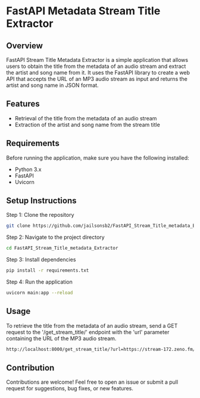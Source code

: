 # FastAPI Metadata Stream Title Extractor

## Overview

FastAPI Stream Title Metadata Extractor is a simple application that allows users to obtain the title from the metadata of an audio stream and extract the artist and song name from it. It uses the FastAPI library to create a web API that accepts the URL of an MP3 audio stream as input and returns the artist and song name in JSON format.

## Features

- Retrieval of the title from the metadata of an audio stream
- Extraction of the artist and song name from the stream title

## Requirements

Before running the application, make sure you have the following installed:
- Python 3.x
- FastAPI
- Uvicorn

## Setup Instructions

Step 1: Clone the repository
```bash
git clone https://github.com/jailsonsb2/FastAPI_Stream_Title_metadata_Extractor.git
```
Step 2: Navigate to the project directory
```bash
cd FastAPI_Stream_Title_metadata_Extractor
```
Step 3: Install dependencies
```bash
pip install -r requirements.txt
```
Step 4: Run the application
```bash
uvicorn main:app --reload
```
## Usage

To retrieve the title from the metadata of an audio stream, send a GET request to the '/get_stream_title/' endpoint with the 'url' parameter containing the URL of the MP3 audio stream.
```bash
http://localhost:8000/get_stream_title/?url=https://stream-172.zeno.fm/2p5tpsaurfhvv?zs=e2VhdwoXS7GcwoSTuOKJmw
```
## Contribution

Contributions are welcome! Feel free to open an issue or submit a pull request for suggestions, bug fixes, or new features.

